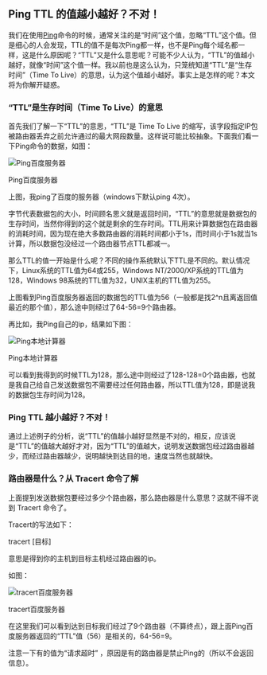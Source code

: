 ## Ping TTL 的值越小越好？不对！

我们在使用[Ping](http://www.webkaka.com/Ping.aspx)命令的时候，通常关注的是“时间”这个值，忽略“TTL”这个值。但是细心的人会发现，TTL的值不是每次Ping都一样，也不是Ping每个域名都一样，这是什么原因呢？“TTL”又是什么意思呢？可能不少人认为，“TTL”的值越小越好，就像“时间”这个值一样。我以前也是这么认为，只笼统知道“TTL”是“生存时间”（Time To Live）的意思，认为这个值越小越好。事实上是怎样的呢？本文将为你解开疑惑。

### “TTL”是生存时间（Time To Live）的意思

首先我们了解一下“TTL”的意思，“TTL”是 Time To Live 的缩写，该字段指定IP包被路由器丢弃之前允许通过的最大网段数量。这样说可能比较抽象。下面我们看一下Ping命令的数据，如图：

![Ping百度服务器](Z:%5Cgithub%5Cpages_on_everyday%5Cimgs%5C201706151006397477.gif)

Ping百度服务器

上图，我ping了百度的服务器（windows下默认ping 4次）。

字节代表数据包的大小，时间顾名思义就是返回时间，“TTL”的意思就是数据包的生存时间，当然你得到的这个就是剩余的生存时间。TTL用来计算数据包在路由器的消耗时间，因为现在绝大多数路由器的消耗时间都小于1s，而时间小于1s就当1s计算，所以数据包没经过一个路由器节点TTL都减一。

那么TTL的值一开始是什么呢？不同的操作系统默认下TTL是不同的。默认情况下，Linux系统的TTL值为64或255，Windows NT/2000/XP系统的TTL值为128，Windows 98系统的TTL值为32，UNIX主机的TTL值为255。

上图看到Ping百度服务器返回的数据包的TTL值为56（一般都是找2^n且离返回值最近的那个值），那么途中则经过了64-56=9个路由器。

再比如，我Ping自己的ip，结果如下图：

![Ping本地计算器](Z:%5Cgithub%5Cpages_on_everyday%5Cimgs%5C201706151012405473.gif)

Ping本地计算器

可以看到我得到的时候TTL为128，那么途中则经过了128-128=0个路由器，也就是我自己给自己发送数据包不需要经过任何路由器，所以TTL值为128，即是说我的数据包生存时间为128。

### Ping TTL 越小越好？不对！

通过上述例子的分析，说“TTL”的值越小越好显然是不对的，相反，应该说是“TTL”的值越大越好才对，因为“TTL”的值越大，说明发送数据包经过路由器越少，而经过路由器越少，说明越快到达目的地，速度当然也就越快。

### 路由器是什么？从 Tracert 命令了解

上面提到发送数据包要经过多少个路由器，那么路由器是什么意思？这就不得不说到 Tracert 命令了。

Tracert的写法如下：

tracert [目标]

意思是得到你的主机到目标主机经过路由器的ip。

如图：

 ![tracert百度服务器](Z:%5Cgithub%5Cpages_on_everyday%5Cimgs%5C201706151035091468.gif)

tracert百度服务器

在这里我们可以看到达到目标我们经过了9个路由器（不算终点），跟上面Ping百度服务器返回的“TTL”值（56）是相关的，64-56=9。

注意一下有的值为“请求超时” ，原因是有的路由器是禁止Ping的（所以不会返回信息）。